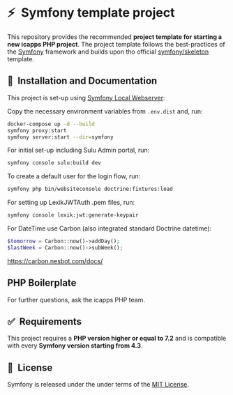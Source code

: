 # ⚡&nbsp; Symfony template project

This repository provides the recommended **project template for starting a new icapps PHP project**.
The project template follows the best-practices of the [Symfony](https://symfony.com/) framework and builds upon tho official [symfony/skeleton](https://github.com/symfony/skeleton) template.

## 🚀&nbsp; Installation and Documentation

This project is set-up using [Symfony Local Webserver](https://symfony.com/doc/current/setup/symfony_server.html):

Copy the necessary environment variables from `.env.dist` and, run:

```bash
docker-compose up -d --build
symfony proxy:start
symfony server:start --dir=symfony
```

For initial set-up including Sulu Admin portal, run:

```bash
symfony console sulu:build dev
```

To create a default user for the login flow, run:

```bash
symfony php bin/websiteconsole doctrine:fixtures:load
```

For setting up LexikJWTAuth .pem files, run:

```bash
symfony console lexik:jwt:generate-keypair
```

For DateTime use Carbon (also integrated standard Doctrine datetime):

```php
$tomorrow = Carbon::now()->addDay();
$lastWeek = Carbon::now()->subWeek();
```
https://carbon.nesbot.com/docs/
## PHP Boilerplate

For further questions, ask the icapps PHP team.

## ✅&nbsp; Requirements

This project requires a **PHP version higher or equal to 7.2** and is compatible with every **Symfony version starting from 4.3**.


## 📘&nbsp; License
Symfony is released under the under terms of the [MIT License](LICENSE).
